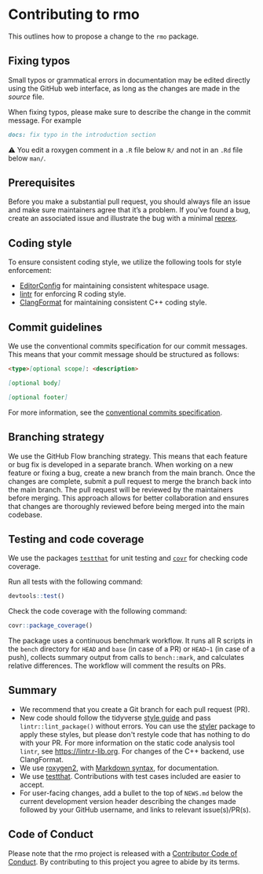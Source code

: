 # Contributing to rmo

This outlines how to propose a change to the `rmo` package.

## Fixing typos

Small typos or grammatical errors in documentation may be edited directly using
the GitHub web interface, as long as the changes are made in the *source* file.

When fixing typos, please make sure to describe the change in the commit
message. For example

```markdown
docs: fix typo in the introduction section
```

:warning: You edit a roxygen comment in a `.R` file below `R/` and not in an
`.Rd` file below `man/`.

## Prerequisites

Before you make a substantial pull request, you should always file an issue and
make sure maintainers agree that it’s a problem. If you’ve found a bug, create
an associated issue and illustrate the bug with a minimal
[reprex](https://www.tidyverse.org/help/#reprex).

## Coding style

To ensure consistent coding style, we utilize the following tools for style
enforcement:

- [EditorConfig](https://editorconfig.org/) for maintaining consistent
  whitespace usage.
- [lintr](https://lintr.r-lib.org) for enforcing R coding style.
- [ClangFormat](https://clang.llvm.org/docs/ClangFormat.html) for maintaining
  consistent C++ coding style.

## Commit guidelines

We use the conventional commits specification for our commit messages. This
means that your commit message should be structured as follows:

```markdown
<type>[optional scope]: <description>

[optional body]

[optional footer]
```

For more information, see the
[conventional commits specification](https://www.conventionalcommits.org).

## Branching strategy

We use the GitHub Flow branching strategy. This means that each feature or bug
fix is developed in a separate branch. When working on a new feature or fixing a
bug, create a new branch from the main branch. Once the changes are complete,
submit a pull request to merge the branch back into the main branch. The pull
request will be reviewed by the maintainers before merging. This approach allows
for better collaboration and ensures that changes are thoroughly reviewed before
being merged into the main codebase.

## Testing and code coverage

We use the packages [`testthat`](https://testthat.r-lib.org) for unit testing
and [`covr`](https://covr.r-lib.org) for checking code coverage.

Run all tests with the following command:

```r
devtools::test()
```

Check the code coverage with the following command:

```r
covr::package_coverage()
```

The package uses a continuous benchmark workflow. It runs all R scripts in the
`bench` directory for `HEAD` and `base` (in case of a PR) or `HEAD~1` (in case
of a push), collects summary output from calls to `bench::mark`, and calculates
relative differences. The workflow will comment the results on PRs.

## Summary

- We recommend that you create a Git branch for each pull request (PR).
- New code should follow the tidyverse [style
  guide](https://style.tidyverse.org) and pass `lintr::lint_package()` without
  errors. You can use the [styler](https://styler.r-lib.org) package to apply
  these styles, but please don't restyle code that has nothing to do with your
  PR. For more information on the static code analysis tool `lintr`, see
  <https://lintr.r-lib.org>. For changes of the C++ backend, use ClangFormat.
- We use [roxygen2](https://roxygen2.r-lib.org), with [Markdown
  syntax](https://cran.r-project.org/web/packages/roxygen2/vignettes/markdown.html),
  for documentation.  
- We use [testthat](https://testthat.r-lib.org). Contributions with test cases
  included are easier to accept.  
- For user-facing changes, add a bullet to the top of `NEWS.md` below the
  current development version header describing the changes made followed by
  your GitHub username, and links to relevant issue(s)/PR(s).

## Code of Conduct

Please note that the rmo project is released with a
[Contributor Code of Conduct](CODE_OF_CONDUCT.md). By contributing to this
project you agree to abide by its terms.
